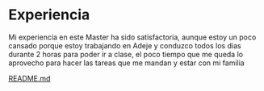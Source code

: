 # Experiencia
Mi experiencia en este Master ha sido satisfactoria, aunque estoy un poco cansado porque estoy trabajando en Adeje y conduzco todos los dias durante 2 horas para poder ir a clase, el poco tiempo que me queda lo aprovecho para hacer las tareas que me mandan y estar con mi familia

[README.md](https://github.com/ULL-MFP-AET-2122/aprender-markdown-manuel_curbelo_alu0100045130/blob/main/README.md)
